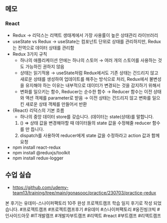 ## 메모

### React

- Redux → 리덕스는 리액트 생태계에서 가장 사용률이 높은 상태관리 라이브러리
- useState vs Redux → useState는 컴포넌트 단위로 상태를 관리하지만, Redux는 전역으로 데이터 상태를 관리함
- Redux 3가지 규칙
  - 하나의 애플리케이션 안에는 하나의 스토어 → 여러 개의 스토어를 사용하는 것도 가능하진 권하지 않음
  - 상태는 읽기적용 → useState처럼 Redux에서도 기존 상태는 건드리지 않고 새로운 상태를 생성하여 업데이트를 해주는 방식으로 처리, Redux에서 불변성을 유지해야 하는 이유는 내부적으로 데이터가 변경되는 것을 감지하기 위해서
  - 변화를 일으키는 함수, Reducer는 순수한 함수 → Reducer 함수는 이전 상태와 액션 객체를 parameter로 받음 → 이전 상태는 건드리지 않고 변화를 일으킨 새로운 상태 객체를 만들어서 반환
- {React} 리덕스의 기본 흐름
  - 하나의 중앙 데이터 store를 갖습니다. (데이터는 state(상태)를 말합니다.
  1. () ⇒ 상태 값을 변경해야할 때 데이터들의 state 값을 수정해줄 reducer 함수를 만
     듭니다.
  2. dispatch를 사용하여 reducer에게 state 값을 수정하라고 action 값과 함께
     요청
- npm install react-redux
- npm install @reduxjs/toolkit
- npm install redux-logger

## 수업 실습

- https://github.com/udemy-team13/training/tree/main/gonasooc/practice/230703/practice-redux

본 후기는 유데미-스나이퍼팩토리 10주 완성 프로젝트캠프 학습 일지 후기로 작성 되었습니다. #프로젝트캠프 #프로젝트캠프후기 #유데미 #스나이퍼팩토리 #웅진씽크빅 #인사이드아웃 #IT개발캠프 #개발자부트캠프 #리액트 #react #부트캠프 #리액트캠프
